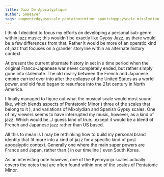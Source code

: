 ```yaml
---
title: Jazz De Apocalyptique
author: SRWeaver
tags: augmentedgypsyscale pentatonicminor spanishgypsyscale mixolydian
---
```

I think I decided to focus my efforts on developing a personal sub-genre within jazz music; this wouldn’t be exactly like Gypsy Jazz, as there would be a few differences from that. Rather it would be more of an operatic kind of jazz that focuses on a grander storyline within an alternate history context.

At present the current alternate history in set in a time period when the original Franco-Japanese war never completely ended, but rather simply gone into stalemate. The old rivalry between the French and Japanese empire carried over into after the collapse of the United States as a world power, and old feud began to resurface into the 21st century in North America.

I finally managed to figure out what the musical scale would most sound like, which blends aspects of Pentatonic Minor ( three of the scales that belong to it ), and variations of Mixolydian and Spanish Gypsy scales. One of my viewers seems to have interrupted my music, however, as a kind of jazz. Which would be...I guess kind of true...except it would be a blend of French and Japanese jazz rather than US based.

All this to mean is I may be rethinking how to build my personal brand identity that fit more into a kind of jazz for a specific kind of post apocalyptic context. Generally one where the main super powers are France and Japan, rather than ( in our timeline ) even South Korea.

As an interesting note however, one of the Kyemyonjo scales actually covers the notes that are often found within one of the scales of Pentatonic Minor.

